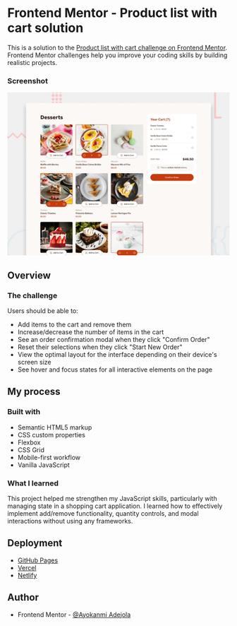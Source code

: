 # Frontend Mentor - Product list with cart solution

This is a solution to the [Product list with cart challenge on Frontend Mentor](https://www.frontendmentor.io/challenges/product-list-with-cart-5MmqLVAp_d). Frontend Mentor challenges help you improve your coding skills by building realistic projects.

### Screenshot

![](./preview.jpg)


## Overview

### The challenge

Users should be able to:

- Add items to the cart and remove them
- Increase/decrease the number of items in the cart
- See an order confirmation modal when they click "Confirm Order"
- Reset their selections when they click "Start New Order"
- View the optimal layout for the interface depending on their device's screen size
- See hover and focus states for all interactive elements on the page



## My process

### Built with

- Semantic HTML5 markup
- CSS custom properties
- Flexbox
- CSS Grid
- Mobile-first workflow
- Vanilla JavaScript

### What I learned

This project helped me strengthen my JavaScript skills, particularly with managing state in a shopping cart application. I learned how to effectively implement add/remove functionality, quantity controls, and modal interactions without using any frameworks.

## Deployment

- [GitHub Pages](https://pages.github.com/)
- [Vercel](https://vercel.com/)
- [Netlify](https://www.netlify.com/)


## Author

- Frontend Mentor - [@Ayokanmi Adejola](https://www.frontendmentor.io/profile/Ayokanmi-Adejola)
